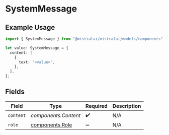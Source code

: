 # SystemMessage

## Example Usage

```typescript
import { SystemMessage } from "@mistralai/mistralai/models/components";

let value: SystemMessage = {
  content: [
    {
      text: "<value>",
    },
  ],
};
```

## Fields

| Field                                              | Type                                               | Required                                           | Description                                        |
| -------------------------------------------------- | -------------------------------------------------- | -------------------------------------------------- | -------------------------------------------------- |
| `content`                                          | *components.Content*                               | :heavy_check_mark:                                 | N/A                                                |
| `role`                                             | [components.Role](../../models/components/role.md) | :heavy_minus_sign:                                 | N/A                                                |